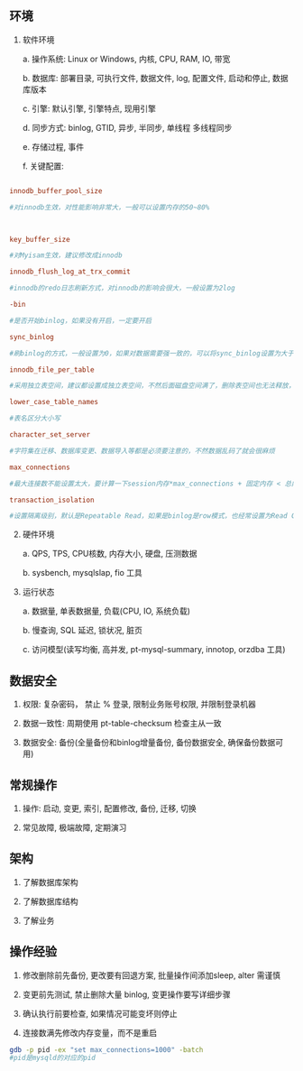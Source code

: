 ## 环境

1. 软件环境

    a. 操作系统: Linux or Windows, 内核, CPU, RAM, IO, 带宽

    b. 数据库: 部署目录, 可执行文件, 数据文件, log, 配置文件, 启动和停止, 数据库版本

    c. 引擎: 默认引擎, 引擎特点, 现用引擎

    d. 同步方式: binlog, GTID, 异步, 半同步, 单线程 多线程同步

    e. 存储过程, 事件

    f. 关键配置: 

 ```ini

 innodb_buffer_pool_size

 #对innodb生效，对性能影响非常大，一般可以设置内存的50~80%

 

 key_buffer_size

 #对Myisam生效，建议修改成innodb

 innodb_flush_log_at_trx_commit

 #innodb的redo日志刷新方式，对innodb的影响会很大，一般设置为2log

 -bin

 #是否开始binlog，如果没有开启，一定要开启

 sync_binlog

 #刷binlog的方式，一般设置为0，如果对数据需要强一致的，可以将sync_binlog设置为大于1的数，兼顾安全和性能

 innodb_file_per_table

 #采用独立表空间，建议都设置成独立表空间，不然后面磁盘空间满了，删除表空间也无法释放，必须做数据迁移

 lower_case_table_names

 #表名区分大小写

 character_set_server

 #字符集在迁移、数据库变更、数据导入等都是必须要注意的，不然数据乱码了就会很麻烦

 max_connections

 #最大连接数不能设置太大，要计算一下session内存*max_connections + 固定内存 < 总内存-2G（这2G用来做系统内存，留给系统的内存可以再设大一点）

 transaction_isolation

 #设置隔离级别，默认是Repeatable Read，如果是binlog是row模式，也经常设置为Read Committed级别

 ```

2. 硬件环境

    a. QPS, TPS, CPU核数, 内存大小, 硬盘, 压测数据

    b. sysbench, mysqlslap, fio 工具

3. 运行状态

    a. 数据量, 单表数据量, 负载(CPU, IO, 系统负载)

    b. 慢查询, SQL 延迟, 锁状况, 脏页

    c. 访问模型(读写均衡, 高并发, pt-mysql-summary, innotop, orzdba 工具)

## 数据安全

1. 权限: 复杂密码， 禁止 % 登录, 限制业务账号权限, 并限制登录机器

2. 数据一致性: 周期使用 pt-table-checksum 检查主从一致

3. 数据安全: 备份(全量备份和binlog增量备份, 备份数据安全, 确保备份数据可用)

## 常规操作

1. 操作: 启动, 变更, 索引, 配置修改, 备份, 迁移, 切换

2. 常见故障, 极端故障, 定期演习

## 架构

1. 了解数据库架构

2. 了解数据库结构

3. 了解业务

## 操作经验

1. 修改删除前先备份, 更改要有回退方案, 批量操作间添加sleep, alter 需谨慎

2. 变更前先测试, 禁止删除大量 binlog, 变更操作要写详细步骤

3. 确认执行前要检查, 如果情况可能变坏则停止

4. 连接数满先修改内存变量，而不是重启

 ```sh
gdb -p pid -ex "set max_connections=1000" -batch
#pid是mysqld的对应的pid
 ```

